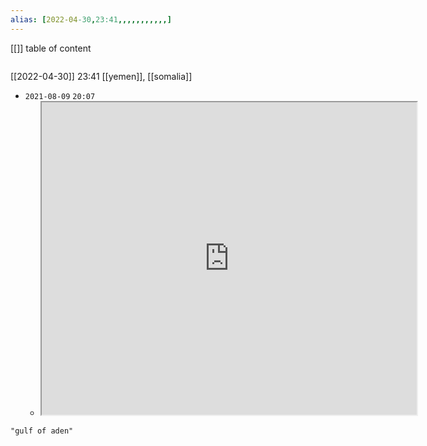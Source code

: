 ```yaml
---
alias: [2022-04-30,23:41,,,,,,,,,,,]
---
```

[[]]
table of content
```toc
```

[[2022-04-30]] 23:41
[[yemen]], [[somalia]]

- `2021-08-09` `20:07`
	- <iframe src="https://en.wikipedia.org/wiki/gulf_of_aden" width="600" height="500" ></iframe>
```query
"gulf of aden"
```